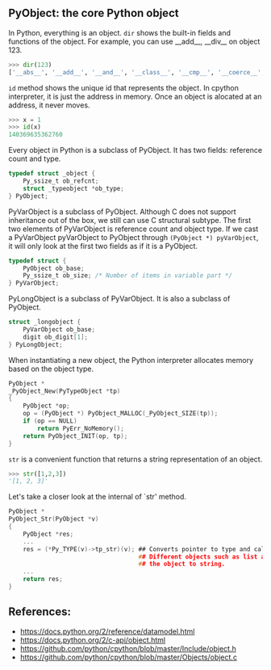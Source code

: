## PyObject: the core Python object
In Python, everything is an object. `dir` shows the built-in fields and functions of the object. For example, you can use \_\_add\_\_, \_\_div\_\_ on object 123.
```py
>>> dir(123)
['__abs__', '__add__', '__and__', '__class__', '__cmp__', '__coerce__', '__delattr__', '__div__', '__divmod__', '__doc__', '__float__', '__floordiv__', '__format__', '__getattribute__', '__getnewargs__', '__hash__', '__hex__', '__index__', '__init__', '__int__', '__invert__', '__long__', '__lshift__', '__mod__', '__mul__', '__neg__', '__new__', '__nonzero__', '__oct__', '__or__', '__pos__', '__pow__', '__radd__', '__rand__', '__rdiv__', '__rdivmod__', '__reduce__', '__reduce_ex__', '__repr__', '__rfloordiv__', '__rlshift__', '__rmod__', '__rmul__', '__ror__', '__rpow__', '__rrshift__', '__rshift__', '__rsub__', '__rtruediv__', '__rxor__', '__setattr__', '__sizeof__', '__str__', '__sub__', '__subclasshook__', '__truediv__', '__trunc__', '__xor__', 'bit_length', 'conjugate', 'denominator', 'imag', 'numerator', 'real']
```

`id` method shows the unique id that represents the object. In cpython interpreter, it is just the address in memory. Once an object is 
alocated at an address, it never moves.
```py
>>> x = 1
>>> id(x)
140369635362760
```

Every object in Python is a subclass of PyObject. It has two fields: reference count and type.
```c
typedef struct _object {
    Py_ssize_t ob_refcnt;
    struct _typeobject *ob_type;
} PyObject;
```

PyVarObject is a subclass of PyObject. Although C does not support inheritance out of the box, we still can use C structural subtype.
The first two elements of PyVarObject is reference count and object type. If we cast a PyVarObject pyVarObject to PyObject through 
`(PyObject *) pyVarObject`, it will only look at the first two fields as if it is a PyObject.
```c
typedef struct {
    PyObject ob_base;
    Py_ssize_t ob_size; /* Number of items in variable part */
} PyVarObject;
```

PyLongObject is a subclass of PyVarObject. It is also a subclass of PyObject.
```c
struct _longobject {
    PyVarObject ob_base;
    digit ob_digit[1];
} PyLongObject;
```

When instantiating a new object, the Python interpreter allocates memory based on the object type.
```c
PyObject *
_PyObject_New(PyTypeObject *tp)
{
    PyObject *op;
    op = (PyObject *) PyObject_MALLOC(_PyObject_SIZE(tp));
    if (op == NULL)
        return PyErr_NoMemory();
    return PyObject_INIT(op, tp);
}
```

`str` is a convenient function that returns a string representation of an object.
```py
>>> str([1,2,3])
'[1, 2, 3]'
```

Let's take a closer look at the internal of `str' method. 
```c
PyObject *
PyObject_Str(PyObject *v)
{
    PyObject *res;
    ...
    res = (*Py_TYPE(v)->tp_str)(v); ## Converts pointer to type and calls tp_str method
                                    ## Different objects such as list and dict has its own implementation of tp_str to convert
                                    ## the object to string.
    ...
    return res;
}
```

## References:
* https://docs.python.org/2/reference/datamodel.html
* https://docs.python.org/2/c-api/object.html
* https://github.com/python/cpython/blob/master/Include/object.h
* https://github.com/python/cpython/blob/master/Objects/object.c
